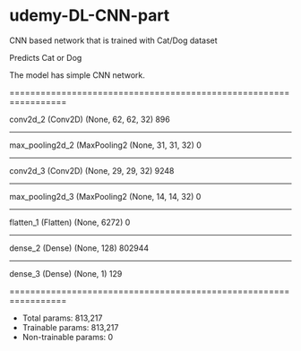 # udemy-DL-CNN-part

CNN based network that is trained with Cat/Dog dataset

Predicts Cat or Dog

The model has simple CNN network. 



=================================================================

conv2d_2 (Conv2D)            (None, 62, 62, 32)        896       
_________________________________________________________________
max_pooling2d_2 (MaxPooling2 (None, 31, 31, 32)        0         
_________________________________________________________________
conv2d_3 (Conv2D)            (None, 29, 29, 32)        9248      
_________________________________________________________________
max_pooling2d_3 (MaxPooling2 (None, 14, 14, 32)        0         
_________________________________________________________________
flatten_1 (Flatten)          (None, 6272)              0         
_________________________________________________________________
dense_2 (Dense)              (None, 128)               802944    
_________________________________________________________________
dense_3 (Dense)              (None, 1)                 129       

=================================================================

* Total params: 813,217
* Trainable params: 813,217
* Non-trainable params: 0


